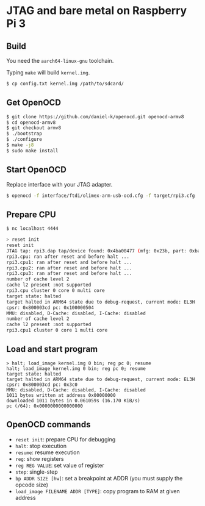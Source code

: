 JTAG and bare metal on Raspberry Pi 3
=====================================

## Build

You need the `aarch64-linux-gnu` toolchain.

Typing `make` will build `kernel.img`.

```bash
$ cp config.txt kernel.img /path/to/sdcard/
```

## Get OpenOCD

```bash
$ git clone https://github.com/daniel-k/openocd.git openocd-armv8
$ cd openocd-armv8
$ git checkout armv8
$ ./bootstrap
$ ./configure
$ make -j8
$ sudo make install
```

## Start OpenOCD

Replace interface with your JTAG adapter.

```bash
$ openocd -f interface/ftdi/olimex-arm-usb-ocd.cfg -f target/rpi3.cfg
```

## Prepare CPU

```bash
$ nc localhost 4444

> reset init
reset init
JTAG tap: rpi3.dap tap/device found: 0x4ba00477 (mfg: 0x23b, part: 0xba00, ver: 0x4)
rpi3.cpu: ran after reset and before halt ...
rpi3.cpu1: ran after reset and before halt ...
rpi3.cpu2: ran after reset and before halt ...
rpi3.cpu3: ran after reset and before halt ...
number of cache level 2
cache l2 present :not supported
rpi3.cpu cluster 0 core 0 multi core
target state: halted
target halted in ARM64 state due to debug-request, current mode: EL3H
cpsr: 0x800003cd pc: 0x100000504
MMU: disabled, D-Cache: disabled, I-Cache: disabled
number of cache level 2
cache l2 present :not supported
rpi3.cpu1 cluster 0 core 1 multi core
```

## Load and start program

```
> halt; load_image kernel.img 0 bin; reg pc 0; resume
halt; load_image kernel.img 0 bin; reg pc 0; resume
target state: halted
target halted in ARM64 state due to debug-request, current mode: EL3H
cpsr: 0x800003cd pc: 0x3c0
MMU: disabled, D-Cache: disabled, I-Cache: disabled
1011 bytes written at address 0x00000000
downloaded 1011 bytes in 0.061059s (16.170 KiB/s)
pc (/64): 0x0000000000000000
```

## OpenOCD commands

 - `reset init`: prepare CPU for debugging
 - `halt`: stop execution
 - `resume`: resume execution
 - `reg`: show registers
 - `reg REG VALUE`: set value of register
 - `step`: single-step
 - `bp ADDR SIZE [hw]`: set a breakpoint at ADDR (you must supply the opcode size)
 - `load_image FILENAME ADDR [TYPE]`: copy program to RAM at given address
